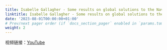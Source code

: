 ```yaml
---
title: Isabelle Gallagher - Some results on global solutions to the Navier-Stokes equations
linktitle: Isabelle Gallagher - Some results on global solutions to the Navier-Stokes equations
date: '2023-08-01T00:00:00+01:00'
# Prev/next pager order (if `docs_section_pager` enabled in `params.toml`)
weight: 2
---
```


视频链接：[YouTube](https://youtu.be/27nyEX8I5dw)